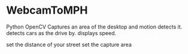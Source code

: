 # WebcamToMPH
Python OpenCV
Captures an area of the desktop and motion detects it.
detects cars as the drive by. displays speed.

set the distance of your street
set the capture area
